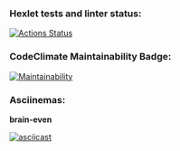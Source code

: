 ### Hexlet tests and linter status:
[![Actions Status](https://github.com/medyak/frontend-project-44/workflows/hexlet-check/badge.svg)](https://github.com/medyak/frontend-project-44/actions)

### CodeClimate Maintainability Badge:
[![Maintainability](https://api.codeclimate.com/v1/badges/a270cfd066d91e7bfaf4/maintainability)](https://codeclimate.com/github/medyak/frontend-project-44/maintainability)

### Asciinemas:
**brain-even**

[![asciicast](https://asciinema.org/a/sSnu3H8WBRX4fvLxY67uHgujm.svg)](https://asciinema.org/a/sSnu3H8WBRX4fvLxY67uHgujm)
